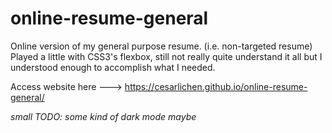 # online-resume-general  
Online version of my general purpose resume. (i.e. non-targeted resume)
Played a little with CSS3's flexbox, still not really quite understand it all but I understood enough to accomplish what I needed.

Access website here ---> https://cesarlichen.github.io/online-resume-general/

*small TODO: some kind of dark mode maybe*
